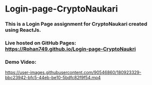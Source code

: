 # Login-page-CryptoNaukari
### This is a Login Page assignment for CryptoNaukari created using ReactJs.
### Live hosted on GitHub Pages: https://Rohan749.github.io/Login-page-CryptoNaukri

### Demo Video: 

https://user-images.githubusercontent.com/90546860/180923329-bbc23942-bfc5-44eb-be10-5bdfc82f9f54.mp4



